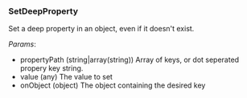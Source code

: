 ### SetDeepProperty
Set a deep property in an object, even if it doesn't exist.

*Params*:
- propertyPath (string|array(string)) Array of keys, or dot seperated propery key string.
- value (any) The value to set
- onObject (object) The object containing the desired key